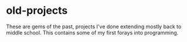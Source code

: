 # old-projects

These are gems of the past, projects I've done extending mostly back to middle school. This contains some of my first forays into programming.
